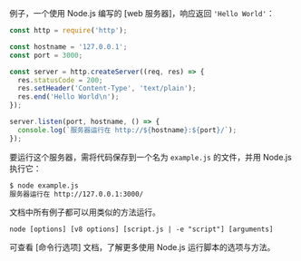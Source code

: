 
例子，一个使用 Node.js 编写的 [web 服务器]，响应返回 `'Hello World'`：

```js
const http = require('http');

const hostname = '127.0.0.1';
const port = 3000;

const server = http.createServer((req, res) => {
  res.statusCode = 200;
  res.setHeader('Content-Type', 'text/plain');
  res.end('Hello World\n');
});

server.listen(port, hostname, () => {
  console.log(`服务器运行在 http://${hostname}:${port}/`);
});
```

要运行这个服务器，需将代码保存到一个名为 `example.js` 的文件，并用 Node.js 执行它：

```txt
$ node example.js
服务器运行在 http://127.0.0.1:3000/
```

文档中所有例子都可以用类似的方法运行。



<!--type=misc-->

`node [options] [v8 options] [script.js | -e "script"] [arguments]`

可查看 [命令行选项] 文档，了解更多使用 Node.js 运行脚本的选项与方法。



